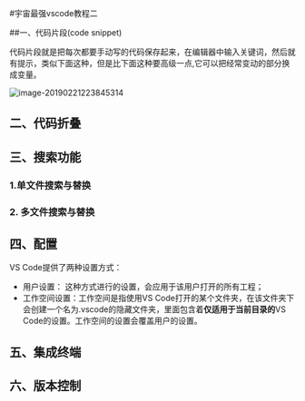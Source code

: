 #宇宙最强vscode教程二

##一、代码片段(code snippet)

代码片段就是把每次都要手动写的代码保存起来，在编辑器中输入关键词，然后就有提示，类似下面这种，但是比下面这种要高级一点,它可以把经常变动的部分换成变量。 

![image-20190221223845314](https://ws3.sinaimg.cn/large/006tKfTcgy1g0ef9nl5cgj31ae0hgwnf.jpg)

## 二、代码折叠

## 三、搜索功能

### 1.单文件搜索与替换

### 2. 多文件搜索与替换

## 四、配置

VS Code提供了两种设置方式： 
- 用户设置： 这种方式进行的设置，会应用于该用户打开的所有工程； 
- 工作空间设置：工作空间是指使用VS Code打开的某个文件夹，在该文件夹下会创建一个名为.vscode的隐藏文件夹，里面包含着**仅适用于当前目录的**VS Code的设置。工作空间的设置会覆盖用户的设置。



## 五、集成终端

## 六、版本控制



